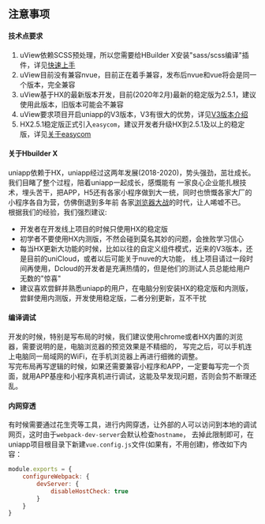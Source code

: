 ## 注意事项

#### 技术点要求

1. uView依赖SCSS预处理，所以您需要给HBuilder X安装"sass/scss编译"插件，详见[快速上手](/components/quickstart.html)
2. uView目前没有兼容nvue，目前正在着手兼容，发布后nvue和vue将会是同一个版本，完全兼容
3. uView基于HX的最新版本开发，目前(2020年2月)最新的稳定版为2.5.1，建议使用此版本，旧版本可能会不兼容
4. uView要求项目开启uniapp的V3版本，V3有很大的优势，详见[V3版本介绍](https://ask.dcloud.net.cn/article/36599)
5. HX2.5.1稳定版正式引入`easycom`，建议开发者升级HX到2.5.1及以上的稳定版，详见[关于easycom](/components/quickstart.html#_3-配置easycom组件模式)


#### 关于Hbuilder X

uniapp依赖于HX，uniapp经过这两年发展(2018-2020)，势头强劲，茁壮成长。我们目睹了整个过程，陪着uniapp一起成长，感慨能有
一家良心企业能扎根技术，埋头苦干，把APP，H5还有各家小程序做到大一统，同时也愤慨各家大厂的小程序各自为营，仿佛倒退到多年前
各家[浏览器大战](https://baike.baidu.com/item/%E6%B5%8F%E8%A7%88%E5%99%A8%E5%A4%A7%E6%88%98/8488119?fr=aladdin)的时代，让人唏嘘不已。  
根据我们的经验，我们强烈建议:
- 开发者在开发线上项目的时候只使用HX的稳定版
- 初学者不要使用HX内测版，不然会碰到莫名其妙的问题，会挫败学习信心
- 每当HX更新大功能的时候，比如以往的自定义组件模式，近来的V3版本，还是目前的uniCloud，或者以后可能关于nuve的大功能，
线上项目请过一段时间再使用，Dcloud的开发者是充满热情的，但是他们的测试人员总能给用户无数的"惊喜"
- 建议喜欢尝鲜并熟悉uniapp的用户，在电脑分别安装HX的稳定版和内测版，尝鲜使用内测版，开发使用稳定版，二者分别更新，互不干扰


#### 编译调试

开发的时候，特别是写布局的时候，我们建议使用chrome或者HX内置的浏览器，需要说明的是，电脑浏览器的预览效果是不精细的，
写完之后，可以手机连上电脑同一局域网的WiFi，在手机浏览器上再进行细微的调整。  
写完布局再写逻辑的时候，如果还需要兼容小程序和APP，一定要每写完一个页面，就用APP基座和小程序真机进行调试，这能及早发现问题，否则会剪不断理还乱。  


#### 内网穿透

有时候需要通过花生壳等工具，进行内网穿透，让外部的人可以访问到本地的调试网页，这时由于`webpack-dev-server`会默认检查`hostname`，
去掉此限制即可，在uniapp项目根目录下新建`vue.config.js`文件(如果有，不用创建)，修改如下内容：

```js
module.exports = {
	configureWebpack: {
		devServer: {
			disableHostCheck: true
		}
	}
}
```

